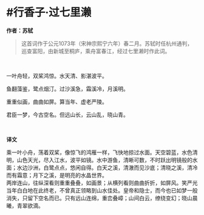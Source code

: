 # #行香子·过七里濑

**作者：苏轼**

> 这首词作于公元1073年（宋神宗熙宁六年）春二月。苏轼时任杭州通判，巡查富阳，由新城至桐庐，乘舟富春江，经过七里濑时作此词。

‍

​​一叶舟轻，双桨鸿惊。水天清、影湛波平。

鱼翻藻鉴，鹭点烟汀。过沙溪急，霜溪冷，月溪明。

  
重重似画，曲曲如屏。算当年、虚老严陵。

君臣一梦，今古空名。但远山长，云山乱，晓山青。

‍

**译文**

乘一叶小舟，荡着双桨，像惊飞的鸿雁一样，飞快地掠过水面。天空碧蓝，水色清明，山色天光，尽入江水，波平如镜。水中游鱼，清晰可数，不时跃出明镜般的水面；水边沙洲，白鹭点点，悠闲自得。白天之溪，清澈而见沙底；清晓之溪，清冷而有霜意；月下之溪，是明亮的水晶世界。  
两岸连山，往纵深看则重重叠叠，如画景；从横列看则曲曲折折，如屏风。笑严光当年白白地在此终老，不曾真正领略到山水佳处。皇帝和隐士，而今也已如梦一般消失，只留下空名而已。只有远山连绵，重峦叠嶂；山间白云，缭绕变幻；晓山晨曦，青翠欲滴。
